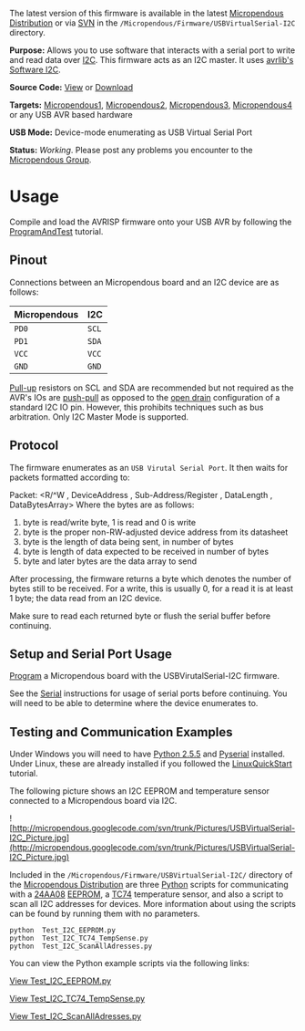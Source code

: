 The latest version of this firmware is available in the latest [Micropendous Distribution](http://code.google.com/p/micropendous/downloads/list) or via [SVN](http://code.google.com/p/micropendous/source/checkout) in the `/Micropendous/Firmware/USBVirtualSerial-I2C ` directory.

**Purpose:** Allows you to use software that interacts with a serial port to write and read data over [I2C](http://en.wikipedia.org/wiki/I2C).  This firmware acts as an I2C master.  It uses [avrlib's](http://ccrma.stanford.edu/courses/250a/docs/avrlib/html/index.html) [Software I2C](http://code.google.com/p/micropendous/source/browse/trunk/Micropendous/libs/avrlib/i2csw.c).

**Source Code:** [View](http://code.google.com/p/micropendous/source/browse/trunk/Micropendous/Firmware/USBVirtualSerial-I2C) or [Download](http://www.Micropendous.org/Distribution)

**Targets:** [Micropendous1](Micropendous1.md), [Micropendous2](Micropendous2.md), [Micropendous3](Micropendous3.md), [Micropendous4](Micropendous4.md) or any USB AVR based hardware

**USB Mode:** Device-mode enumerating as USB Virtual Serial Port

**Status:** _Working_.  Please post any problems you encounter to the [Micropendous Group](http://groups.google.com/group/Micropendous).


# Usage #

Compile and load the  AVRISP firmware onto your USB AVR by following the [ProgramAndTest](ProgramAndTest.md) tutorial.

## Pinout ##

Connections between an Micropendous board and an I2C device are as follows:

| **Micropendous** | **I2C** |
|:-----------------|:--------|
| `PD0`          | `SCL` |
| `PD1`          | `SDA` |
| `VCC`          | `VCC` |
| `GND`          | `GND` |

[Pull-up](http://en.wikipedia.org/wiki/Pull-up_resistor) resistors on SCL and SDA are recommended but not required as the AVR's IOs are [push-pull](http://en.wikipedia.org/wiki/Push%E2%80%93pull) as opposed to the [open drain](http://en.wikipedia.org/wiki/Open_drain) configuration of a standard I2C IO pin.  However, this prohibits techniques such as bus arbitration.  Only I2C Master Mode is supported.

## Protocol ##

The firmware enumerates as an `USB Virutal Serial Port`.  It then waits for packets formatted according to:

Packet: <R/^W , DeviceAddress , Sub-Address/Register , DataLength , DataBytesArray>
Where the bytes are as follows:
  1. byte is read/write byte, 1 is read and 0 is write
  1. byte is the proper non-RW-adjusted device address from its datasheet
  1. byte is the length of data being sent, in number of bytes
  1. byte is length of data expected to be received in number of bytes
  1. byte and later bytes are the data array to send

After processing, the firmware returns a byte which denotes the number of bytes still to be received.  For a write, this is usually 0, for a read it is at least 1 byte; the data read from an I2C device.

Make sure to read each returned byte or flush the serial buffer before continuing.

## Setup and Serial Port Usage ##

[Program](ProgramAndTest.md) a Micropendous board with the USBVirutalSerial-I2C firmware.

See the [Serial](Serial.md) instructions for usage of serial ports before continuing.  You will need to be able to determine where the device enumerates to.


## Testing and Communication Examples ##

Under Windows you will need to have [Python 2.5.5](http://python.org/download/releases/2.5.5/) and [Pyserial](http://downloads.sourceforge.net/pyserial/pyserial-2.4.win32.exe) installed.  Under Linux, these are already installed if you followed the [LinuxQuickStart](LinuxQuickStart.md) tutorial.

The following picture shows an I2C EEPROM and temperature sensor connected to a Micropendous board via I2C.

![http://micropendous.googlecode.com/svn/trunk/Pictures/USBVirtualSerial-I2C_Picture.jpg](http://micropendous.googlecode.com/svn/trunk/Pictures/USBVirtualSerial-I2C_Picture.jpg)

Included in the `/Micropendous/Firmware/USBVirtualSerial-I2C/` directory of the [Micropendous Distribution](http://code.google.com/p/micropendous/downloads/list) are three [Python](http://www.Python.org) scripts for communicating with a [24AA08](http://search.digikey.com/scripts/DkSearch/dksus.dll?Detail&name=24AA08-I/P-ND) [EEPROM](http://en.wikipedia.org/wiki/EEPROM), a [TC74](http://search.digikey.com/scripts/DkSearch/dksus.dll?Detail&name=TC74A0-3.3VAT-ND) temperature sensor, and also a script to scan all I2C addresses for devices.  More information about using the scripts can be found by running them with no parameters.
```
python  Test_I2C_EEPROM.py
python  Test_I2C_TC74_TempSense.py
python  Test_I2C_ScanAllAdresses.py
```

You can view the Python example scripts via the following links:

[View Test\_I2C\_EEPROM.py](http://code.google.com/p/micropendous/source/browse/trunk/Micropendous/Firmware/USBVirtualSerial-I2C/Test_I2C_EEPROM.py)

[View Test\_I2C\_TC74\_TempSense.py](http://code.google.com/p/micropendous/source/browse/trunk/Micropendous/Firmware/USBVirtualSerial-I2C/Test_I2C_TC74_TempSense.py)

[View Test\_I2C\_ScanAllAdresses.py](http://code.google.com/p/micropendous/source/browse/trunk/Micropendous/Firmware/USBVirtualSerial-I2C/Test_I2C_ScanAllAdresses.py)